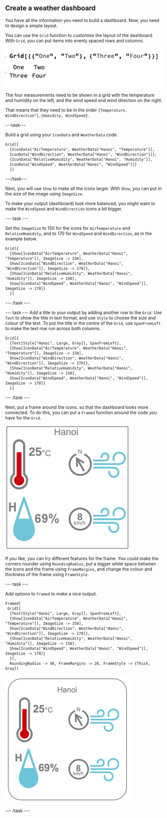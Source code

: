 ## Create a weather dashboard

You have all the information you need to build a dashboard. Now, you need to design a simple layout.

You can use the `Grid` function to customise the layout of the dashboard. With `Grid`, you can put items into evenly spaced rows and columns.

![Grid](images/Grid.png)

The four measurements need to be shown in a grid with the temperature and humidity on the left, and the wind speed and wind direction on the right.

That means that they need to be in the order `{Temperature, WindDirection"},{Humidity, WindSpeed}`.

---task---

Build a grid using your `IconData` and `WeatherData` code.

```
Grid[{
  {IconData["AirTemperature", WeatherData["Hanoi", "Temperature"]],
  IconData["WindDirection", WeatherData["Hanoi", "WindDirection"]]},
  {IconData["RelativeHumidity", WeatherData["Hanoi", "Humidity"]],
  IconData["WindSpeed", WeatherData["Hanoi", "WindSpeed"]]}
  }]
  ```

---/task---

Next, you will use `Show` to make all the icons larger. With `Show`, you can put in the size of the image using `ImageSize`.

To make your output (dashboard) look more balanced, you might want to make the `WindSpeed` and `WindDirection` icons a bit bigger. 

--- task ---

Set the `ImageSize` to 150 for the icons for `AirTemperature` and `RelativeHumidity`, and to 170 for `WindSpeed` and `WindDirection`, as in the example below.

```
Grid[{
  {Show[IconData["AirTemperature", WeatherData["Hanoi", "Temperature"]], ImageSize -> 150], 
  Show[IconData["WindDirection", WeatherData["Hanoi", "WindDirection"]], ImageSize -> 170]}, 
  {Show[IconData["RelativeHumidity", WeatherData["Hanoi", "Humidity"]], ImageSize -> 150],
  Show[IconData["WindSpeed", WeatherData["Hanoi", "WindSpeed"]], ImageSize -> 170]}
  }]
```

--- /task ---

--- task ---
Add a title to your output by adding another row to the `Grid`. Use `Text` to show the title in text format, and use `Style` to choose the size and colour of the text.
To put the title in the centre of the `Grid`, use `SpanFromLeft` to make the text row run across both columns.

```
Grid[{
  {Text[Style["Hanoi", Large, Gray]], SpanFromLeft},
  {Show[IconData["AirTemperature", WeatherData["Hanoi", "Temperature"]], ImageSize -> 150],
  Show[IconData["WindDirection", WeatherData["Hanoi", "WindDirection"]], ImageSize -> 170]},
  {Show[IconData["RelativeHumidity", WeatherData["Hanoi", "Humidity"]], ImageSize -> 150],
  Show[IconData["WindSpeed", WeatherData["Hanoi", "WindSpeed"]], ImageSize -> 170]}
  }]
```
--- /task ---

Next, put a frame around the icons, so that the dashboard looks more connected. To do this, you can put a `Framed` function around the code you have for the `Grid`.

![Framed](images/HanoiFramed.png)

If you like, you can try different features for the frame. You could make the corners rounder using `RoundingRadius`, put a bigger white space between the icons and the frame using `FrameMargins`, and change the colour and thickness of the frame using `FrameStyle`.

--- task ---

Add options to `Framed` to make a nice output.

```
Framed[
 Grid[{
  {Text[Style["Hanoi", Large, Gray]], SpanFromLeft},
  {Show[IconData["AirTemperature", WeatherData["Hanoi", "Temperature"]], ImageSize -> 150],
  Show[IconData["WindDirection", WeatherData["Hanoi", "WindDirection"]], ImageSize -> 170]},
  {Show[IconData["RelativeHumidity", WeatherData["Hanoi", "Humidity"]], ImageSize -> 150],
  Show[IconData["WindSpeed", WeatherData["Hanoi", "WindSpeed"]], ImageSize -> 170]}
  }],
  RoundingRadius -> 40, FrameMargins -> 20, FrameStyle -> {Thick, Gray}]
 ```

![Framed](images/Hanoi_Fancy_Frame.png)

--- /task ---
